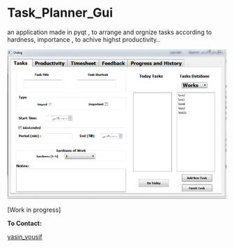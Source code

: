 # Task_Planner_Gui

an application made in pyqt , to arrange and orgnize tasks according to hardness, importance , to achive highst productivity..

<img src='img.PNG'>

[Work in progress]

**To Contact:**

[yasin_yousif](https://engyasin.github.io)
